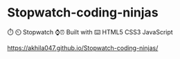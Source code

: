 # Stopwatch-coding-ninjas

⏱️ ⏲️ Stopwatch  ⌚⏰
Built with ⌨️
HTML5
CSS3
JavaScript


https://akhila047.github.io/Stopwatch-coding-ninjas/



